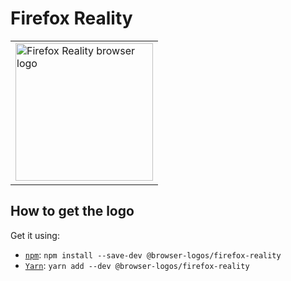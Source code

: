 Firefox Reality
===============

<!-- markdownlint-disable line-length no-inline-html -->
<table>
    <tr height=230>
        <td>
            <a href="https://github.com/alrra/browser-logos/tree/942e2e820943c4339c633b0264c4b6e3227a3e4b/src/firefox-reality">
                <img width=220 src="https://raw.githubusercontent.com/alrra/browser-logos/942e2e820943c4339c633b0264c4b6e3227a3e4b/src/firefox-reality/firefox-reality.svg?sanitize=true" alt="Firefox Reality browser logo">
            </a>
        </td>
    </tr>
</table>
<!-- markdownlint-enable line-length no-inline-html -->

How to get the logo
-------------------

Get it using:

* [`npm`][npm]: `npm install --save-dev @browser-logos/firefox-reality`
* [`Yarn`][yarn]: `yarn add --dev @browser-logos/firefox-reality`

<!-- Link labels: -->

[npm]: https://www.npmjs.com/
[yarn]: https://yarnpkg.com/
